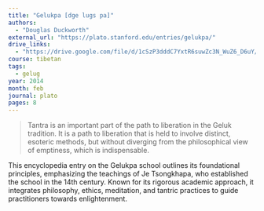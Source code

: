 ```yaml
---
title: "Gelukpa [dge lugs pa]"
authors:
  - "Douglas Duckworth"
external_url: "https://plato.stanford.edu/entries/gelukpa/"
drive_links:
  - "https://drive.google.com/file/d/1cSzP3dddC7YxtR6suwZc3N_WuZ6_D6uY/view?usp=drive_link"
course: tibetan 
tags:
  - gelug
year: 2014
month: feb
journal: plato
pages: 8
---
```


> Tantra is an important part of the path to liberation in the Geluk tradition. It is a path to liberation that is held to involve distinct, esoteric methods, but without diverging from the philosophical view of emptiness, which is indispensable. 

This encyclopedia entry on the Gelukpa school outlines its foundational principles, emphasizing the teachings of Je Tsongkhapa, who established the school in the 14th century. Known for its rigorous academic approach, it integrates philosophy, ethics, meditation, and tantric practices to guide practitioners towards enlightenment.
